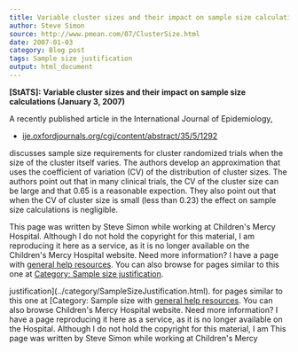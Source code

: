 ```yaml
---
title: Variable cluster sizes and their impact on sample size calculations
author: Steve Simon
source: http://www.pmean.com/07/ClusterSize.html
date: 2007-01-03
category: Blog post
tags: Sample size justification
output: html_document
---
```

**[StATS]:** **Variable cluster sizes and their
impact on sample size calculations (January 3, 2007)**

A recently published article in the International Journal of
Epidemiology,

-   [ije.oxfordjournals.org/cgi/content/abstract/35/5/1292](http://ije.oxfordjournals.org/cgi/content/abstract/35/5/1292)

discusses sample size requirements for cluster randomized trials when
the size of the cluster itself varies. The authors develop an
approximation that uses the coefficient of variation (CV) of the
distribution of cluster sizes. The authors point out that in many
clinical trials, the CV of the cluster size can be large and that 0.65
is a reasonable expection. They also point out that when the CV of
cluster size is small (less than 0.23) the effect on sample size
calculations is negligible.

This page was written by Steve Simon while working at Children\'s Mercy
Hospital. Although I do not hold the copyright for this material, I am
reproducing it here as a service, as it is no longer available on the
Children\'s Mercy Hospital website. Need more information? I have a page
with [general help resources](../GeneralHelp.html). You can also browse
for pages similar to this one at [Category: Sample size
justification](../category/SampleSizeJustification.html).
<!---More--->
justification](../category/SampleSizeJustification.html).
for pages similar to this one at [Category: Sample size
with [general help resources](../GeneralHelp.html). You can also browse
Children\'s Mercy Hospital website. Need more information? I have a page
reproducing it here as a service, as it is no longer available on the
Hospital. Although I do not hold the copyright for this material, I am
This page was written by Steve Simon while working at Children\'s Mercy

<!---Do not use
**[StATS]:** **Variable cluster sizes and their
This page was written by Steve Simon while working at Children\'s Mercy
Hospital. Although I do not hold the copyright for this material, I am
reproducing it here as a service, as it is no longer available on the
Children\'s Mercy Hospital website. Need more information? I have a page
with [general help resources](../GeneralHelp.html). You can also browse
for pages similar to this one at [Category: Sample size
justification](../category/SampleSizeJustification.html).
--->

